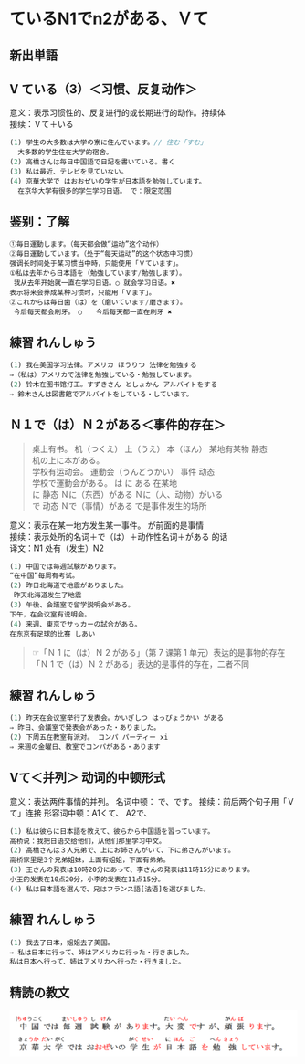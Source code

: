 # ているN1でn2がある、Ｖて

## 新出単語


## V ている（3）＜习惯、反复动作＞

意义：表示习惯性的、反复进行的或长期进行的动作。持续体  
接续：Ｖて＋いる

```ts
(1) 学生の大多数は大学の寮に住んでいます。// 住む「すむ」
  大多数的学生住在大学的宿舍。
(2) 高橋さんは毎日中国語で日記を書いている。書く
(3) 私は最近、テレビを見ていない。
(4) 京華大学で はおおぜいの学生が日本語を勉強しています。
  在京华大学有很多的学生学习日语。 で：限定范围
```

## 鉴别：了解

```ts
①毎日運動します。（每天都会做“运动”这个动作）
②毎日運動しています。（处于“每天运动”的这个状态中习惯）
强调长时间处于某习惯当中時，只能使用「Ｖています」。
①私は去年から日本語を（勉強しています/勉強します）。
 我从去年开始就一直在学习日语。○ 就会学习日语。✖
表示将来会养成某种习惯时，只能用「Ｖます」。
②これからは毎日歯（は）を（磨いています/磨きます）。
 今后每天都会刷牙。　○　　今后每天都一直在刷牙 ✖
```

## 練習 れんしゅう

```ts
(1) 我在美国学习法律。アメリカ ほうりつ 法律を勉強する
⇒（私は）アメリカで法律を勉強している・勉強しています。
(2) 铃木在图书馆打工。すずきさん としょかん アルバイトをする
⇒ 鈴木さんは図書館でアルバイトをしている・しています。
```

## Ｎ１で（は）Ｎ２がある＜事件的存在＞

> 桌上有书。 机（つくえ） 上（うえ） 本（ほん） 某地有某物 静态    
> 机の上に本がある。  
> 学校有运动会。 運動会（うんどうかい） 事件 动态  
> 学校で運動会がある。 は に ある 在某地  
> に 静态 Ｎに（东西）がある Ｎに（人、动物）がいる  
> で 动态 Ｎで（事情）がある で是事件发生的场所

意义：表示在某一地方发生某一事件。 が前面的是事情  
接续：表示处所的名词＋で（は）＋动作性名词＋がある 的话  
译文：N1 处有（发生）N2

```ts
(1) 中国では毎週試験があります。
“在中国”每周有考试。
(2) 昨日北海道で地震がありました。
 昨天北海道发生了地震
(3) 午後、会議室で留学説明会がある。
下午，在会议室有说明会。
(4) 来週、東京でサッカーの試合がある。
在东京有足球的比赛 しあい

```

> ☞「Ｎ 1 に（は）Ｎ 2 がある」（第 7 课第 1 单元）表达的是事物的存在  
> 「Ｎ 1 で（は）Ｎ 2 がある」表达的是事件的存在，二者不同

## 練習 れんしゅう

```ts
(1) 昨天在会议室举行了发表会。かいぎしつ はっぴょうかい がある
⇒ 昨日、会議室で発表会があった・ありました。
(2) 下周五在教室有派对。 コンパ パーティー xi
⇒ 来週の金曜日、教室でコンパがある・あります
```
## Vて＜并列＞ 动词的中顿形式
意义：表达两件事情的并列。 名词中顿： で、です。 
接续：前后两个句子用「Ｖて」连接 形容词中顿：A1くて、 A2で、  

```ts
(1) 私は彼らに日本語を教えて、彼らから中国語を習っています。
高桥说：我把日语交给他们，从他们那里学习中文。
(2) 高橋さんは３人兄弟で、上にお姉さんがいて、下に弟さんがいます。
高桥家里是3个兄弟姐妹，上面有姐姐，下面有弟弟。
(3) 王さんの発表は10時20分にあって、李さんの発表は11時15分にあります。
小王的发表在10点20分，小李的发表在11点15分。
(4) 私は日本語を選んで、兄はフランス語[法语]を選びました。
```
## 練習 れんしゅう

```ts
(1) 我去了日本，姐姐去了美国。
⇒ 私は日本に行って、姉はアメリカに行った・行きました。
私は日本へ行って、姉はアメリカへ行った・行きました。
```

## 精読の教文


![avatar](../images/8-3-1.png)
